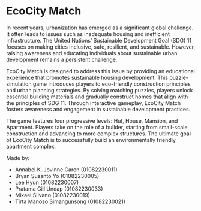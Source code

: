 # EcoCity Match
  In recent years, urbanization has emerged as a significant global challenge. It often leads to issues such as inadequate housing and inefficient infrastructure. The United Nations’ Sustainable Development Goal (SDG) 11 focuses on making cities inclusive, safe, resilient, and sustainable. However, raising awareness and educating individuals about sustainable urban development remains a persistent challenge.

EcoCity Match is designed to address this issue by providing an educational experience that promotes sustainable housing development. This puzzle-simulation game introduces players to eco-friendly construction principles and urban planning strategies. By solving matching puzzles, players unlock essential building materials and gradually construct homes that align with the principles of SDG 11. Through interactive gameplay, EcoCity Match fosters awareness and engagement in sustainable development practices.

The game features four progressive levels: Hut, House, Mansion, and Apartment. Players take on the role of a builder, starting from small-scale construction and advancing to more complex structures. The ultimate goal of EcoCity Match is to successfully build an environmentally friendly apartment complex.

Made by:
- Annabel K. Jovinne Caron (01082230011)
- Bryan Susanto Yo (01082230005)
- Lee Hyun (01082230007)
- Pratama Gill Undap (01082230033)
- Mikael Silvano (01082230019)
- Tirta Manoso Simangunsong (01082230021)
